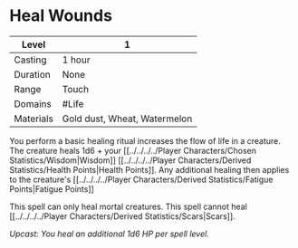 # Heal Wounds

| Level     | 1                            |
| --------- | ---------------------------- |
| Casting   | 1 hour                       |
| Duration  | None                         |
| Range     | Touch                        |
| Domains   | #Life                        |
| Materials | Gold dust, Wheat, Watermelon |

You perform a basic healing ritual increases the flow of life in a creature. The creature heals 1d6 + your [[../../../../Player Characters/Chosen Statistics/Wisdom\|Wisdom]] [[../../../../Player Characters/Derived Statistics/Health Points\|Health Points]]. Any additional healing then applies to the creature's [[../../../../Player Characters/Derived Statistics/Fatigue Points\|Fatigue Points]]

This spell can only heal mortal creatures. This spell cannot heal [[../../../../Player Characters/Derived Statistics/Scars\|Scars]].

*Upcast: You heal an additional 1d6 HP per spell level.*